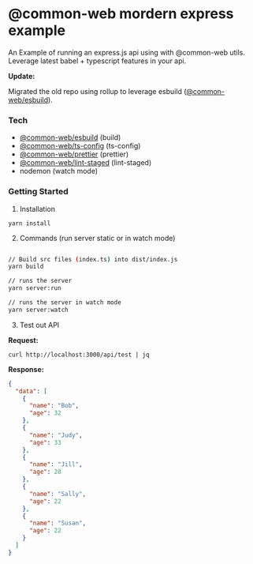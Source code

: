 # @common-web mordern express example 

An Example of running an express.js api using with @common-web utils. Leverage latest babel + typescript features in your api.

**Update:**

Migrated the old repo using rollup to leverage esbuild ([@common-web/esbuild](https://github.com/Jareechang/common-web/tree/master/packages/esbuild)).

### Tech

- [@common-web/esbuild](https://github.com/Jareechang/common-web/tree/master/packages/esbuild) (build)
- [@common-web/ts-config](https://github.com/Jareechang/common-web/tree/master/packages/ts-config) (ts-config)
- [@common-web/prettier](https://github.com/Jareechang/common-web/tree/master/packages/prettier) (prettier)
- [@common-web/lint-staged](https://github.com/Jareechang/common-web/tree/master/packages/lint-staged) (lint-staged)
- nodemon (watch mode)

### Getting Started 

1. Installation

```
yarn install

```

2. Commands (run server static or in watch mode)

```sh

// Build src files (index.ts) into dist/index.js
yarn build

// runs the server 
yarn server:run 

// runs the server in watch mode
yarn server:watch 
```

3. Test out API 

**Request:**

```
curl http://localhost:3000/api/test | jq

```

**Response:**

```json
{
  "data": [
    {
      "name": "Bob",
      "age": 32
    },
    {
      "name": "Judy",
      "age": 33
    },
    {
      "name": "Jill",
      "age": 28
    },
    {
      "name": "Sally",
      "age": 22
    },
    {
      "name": "Susan",
      "age": 22
    }
  ]
}
```
